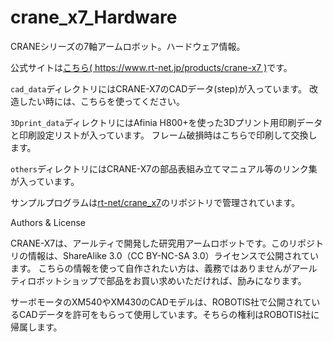 # crane_x7_Hardware
CRANEシリーズの7軸アームロボット。ハードウェア情報。

公式サイトは[こちら( https://www.rt-net.jp/products/crane-x7 )](https://www.rt-net.jp/products/crane-x7)です。


`cad_data`ディレクトリにはCRANE-X7のCADデータ(step)が入っています。
改造したい時には、こちらを使ってください。


`3Dprint_data`ディレクトリにはAfinia H800+を使った3Dプリント用印刷データと印刷設定リストが入っています。
フレーム破損時はこちらで印刷して交換します。


`others`ディレクトリにはCRANE-X7の部品表組み立てマニュアル等のリンク集が入っています。


サンプルプログラムは[rt-net/crane_x7](https://github.com/rt-net/crane_x7)のリポジトリで管理されています。

Authors & License

CRANE-X7は、アールティで開発した研究用アームロボットです。このリポジトリの情報は、ShareAlike 3.0（CC BY-NC-SA 3.0）ライセンスで公開されています。
こちらの情報を使って自作されたい方は、義務ではありませんがアールティロボットショップで部品をお買い求めいただければ、励みになります。

サーボモータのXM540やXM430のCADモデルは、ROBOTIS社で公開されているCADデータを許可をもらって使用しています。そちらの権利はROBOTIS社に帰属します。
